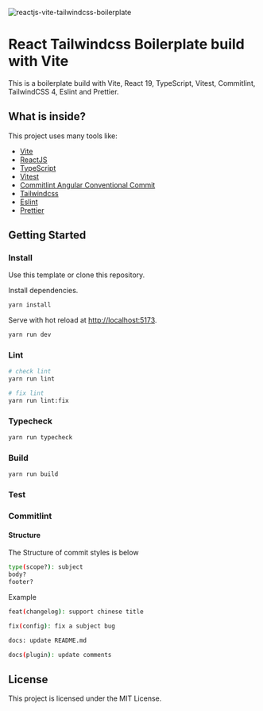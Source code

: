 ![reactjs-vite-tailwindcss-boilerplate](https://user-images.githubusercontent.com/16243531/217138979-b854309c-4742-4275-a705-f9fec5158217.jpg)

# React Tailwindcss Boilerplate build with Vite

This is a boilerplate build with Vite, React 19, TypeScript, Vitest, Commitlint, TailwindCSS 4, Eslint and Prettier.

## What is inside?

This project uses many tools like:

- [Vite](https://vitejs.dev)
- [ReactJS](https://reactjs.org)
- [TypeScript](https://www.typescriptlang.org)
- [Vitest](https://vitest.dev)
- [Commitlint Angular Conventional Commit](https://www.npmjs.com/package/@commitlint/config-conventional)
- [Tailwindcss](https://tailwindcss.com)
- [Eslint](https://eslint.org)
- [Prettier](https://prettier.io)

## Getting Started

### Install

Use this template or clone this repository.

Install dependencies.

```bash
yarn install
```

Serve with hot reload at <http://localhost:5173>.

```bash
yarn run dev
```

### Lint

```bash
# check lint
yarn run lint

# fix lint
yarn run lint:fix
```

### Typecheck

```bash
yarn run typecheck
```

### Build

```bash
yarn run build
```

### Test

### Commitlint 
#### Structure
The Structure of commit styles is below

```bash
type(scope?): subject
body?
footer?
```

Example

```bash
feat(changelog): support chinese title

fix(config): fix a subject bug

docs: update README.md

docs(plugin): update comments
```

## License

This project is licensed under the MIT License.
